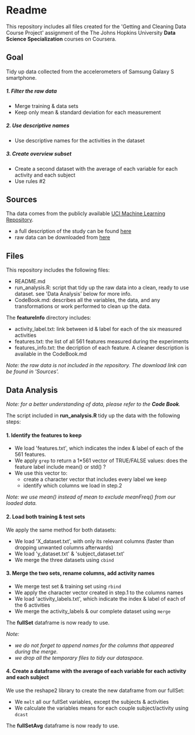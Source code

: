 
# Readme

This repository includes all files created for the 'Getting and Cleaning Data Course Project' assignment of 
the The Johns Hopkins University **Data Science Specialization** courses on Coursera.


## Goal

Tidy up data collected from the accelerometers of Samsung Galaxy S smartphone. 

##### 1. Filter the raw data
+ Merge training & data sets
+ Keep only mean & standard deviation for each measurement

##### 2. Use descriptive names
+ Use descriptive names for the activities in the dataset

##### 3. Create overview subset
+ Create a second dataset with the average of each variable for each activity and each subject
+ Use rules #2


## Sources

Tha data comes from the publicly available [UCI Machine Learning Repository](http://archive.ics.uci.edu/ml/index.html). 

+ a full description of the study can be found [here](http://archive.ics.uci.edu/ml/datasets/Human+Activity+Recognition+Using+Smartphones)
+ raw data can be downloaded from [here](https://d396qusza40orc.cloudfront.net/getdata%2Fprojectfiles%2FUCI%20HAR%20Dataset.zip)


## Files

This repository includes the following files:

+ README.md
+ run_analysis.R: script that tidy up the raw data into a clean, ready to use dataset. see 'Data Analysis' below for more info.
+ CodeBook.md: describes all the variables, the data, and any transformations or work performed to clean up the data.

The **featureInfo** directory includes:

+ activity_label.txt: link between id & label for each of the six measured activities
+ features.txt: the list of all 561 features measured during the experiments 
+ features_info.txt: the decription of each feature. A cleaner description is available in the CodeBook.md

*Note: the raw data is not included in the repository. The download link can be found in 'Sources'.*


## Data Analysis

_Note: for a better understanding of data, please refer to the **Code Book**._

The script included in **run_analysis.R** tidy up the data with the following steps:

#### 1. Identify the features to keep

+ We load 'features.txt', which indicates the index & label of each of the 561 features.
+ We apply `grep` to return a 1\*561 vector of TRUE/FALSE values: does the feature label include mean() or std() ?
+ We use this vector to:
  + create a character vector that includes every label we keep
  + identify which columns we load in step.2
	
*Note: we use mean() instead of mean to exclude meanFreq() from our loaded data.*
	
	
#### 2. Load both training & test sets

We apply the same method for both datasets:

+ We load 'X_dataset.txt', with only its relevant columns (faster than dropping unwanted columns afterwards)
+ We load 'y_dataset.txt' & 'subject_dataset.txt'
+ We merge the three datasets using `cbind`


#### 3. Merge the two sets, rename columns, add activity names

+ We merge test set & training set using `rbind`
+ We apply the character vector created in step.1 to the columns names
+ We load 'activity_labels.txt', which indicate the index & label of each of the 6 activities
+ We merge the activity_labels & our complete dataset using `merge`

The **fullSet** dataframe is now ready to use. 

*Note:* 
+ *we do not forget to append names for the columns that appeared during the merge.*
+ *we drop all the temporary files to tidy our dataspace.*


#### 4. Create a dataframe with the average of each variable for each activity and each subject 

We use the reshape2 library to create the new dataframe from our fullSet:

+ We `melt` all our fullSet variables, except the subjects & activities
+ We calculate the variables means for each couple subject/activity using `dcast`

The **fullSetAvg** dataframe is now ready to use. 


